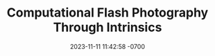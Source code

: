 ---
layout: post
title: "Computational Flash Photography Through Intrinsics"
date: 2023-11-11 11:42:58 -0700
categories: research
project_page: http://yaksoy.github.io/intrinsicFlash/
authors: Sepideh Sarajian Maralan, <strong>Chris Careaga</strong>, Yağız Aksoy
venue: <em>CVPR 2023</em>
description: Flash photo decomposition and generation formulated in the intrinsic domain.
img_path: /assets/intrinsicFlash.jpg
img_text: representative image
---